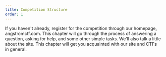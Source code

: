```yaml
---
title: Competition Structure
order: 1
---
```

If you haven't already, register for the competition through our homepage, angstromctf.com. This chapter will go through the process of answering a question, asking for help, and some other simple tasks. We'll also talk a little about the site. This chapter will get you acquainted with our site and CTFs in general. 
